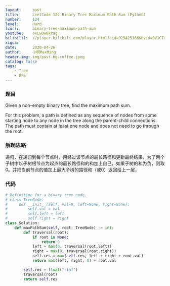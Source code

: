```yaml
---
layout:     post
title:      LeetCode 124 Binary Tree Maximum Path Sum (Python)
number:     124
level:      Hard
lcurl:      binary-tree-maximum-path-sum
youtube:    exLwDw6kPag
bilibili1:  //player.bilibili.com/player.html?aid=925425166&bvid=BV1CT4y1g7bR&cid=184750468&page=1
xigua:      
date:       2020-04-26
author:     小明MaxMing
header-img: img/post-bg-coffee.jpeg
catalog: false
tags:
    - Tree
    - DFS
---
```


### 题目

Given a non-empty binary tree, find the maximum path sum.

For this problem, a path is defined as any sequence of nodes from some starting node to any node in the tree along the parent-child connections. The path must contain at least one node and does not need to go through the root.

### 解题思路

递归，在递归到每个节点时，用经过该节点的最长路径和更新最终结果，为了两个子树中以子树根节点为起点的最长路径和的和加上自己，如果子树的和为负，则取0。并把当前节点的值加上最大子树的路径和（或0）返回给上一层，

### 代码
```python
# Definition for a binary tree node.
# class TreeNode:
#     def __init__(self, val=0, left=None, right=None):
#         self.val = val
#         self.left = left
#         self.right = right
class Solution:
    def maxPathSum(self, root: TreeNode) -> int:
        def traversal(root):
            if root is None:
                return 0
            left = max(0, traversal(root.left))
            right = max(0, traversal(root.right))
            self.res = max(self.res, left + right + root.val)
            return max(left, right, 0) + root.val

        self.res = float("-inf")
        traversal(root)
        return self.res
```
